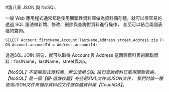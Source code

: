 #第八章 JSON 與 NoSQL

一般 Web 應用程式通常都是使用關聯性資料庫做為資料儲存體，就可以很容易的透過 SQL 語法做新增、修改、刪除與查詢對資料進行操作，
甚至可以結合兩個表格的查詢。

```sh
SELECT Account.firstName,Account.lastName,Address.street,Address.zip From Account JOIN Address
ON Account.accoundId = Address.accountId;
```
透過SQL JOIN 語句，就可以取得 Account 與 Address 這兩個資料表的關聯資料：firstName，lastName，street與zip。

*【NoSQL】*不是關聯式資料庫，無法使用 SQL 語句查詢資料已取得關聯表格。*【NoSQL】*是一個*【鍵-值儲存體】*有些是XML文件或JSON文件，
我們討論一種使用JSON文件來儲存資料的文件儲存體資料庫*【CouchDB】*。